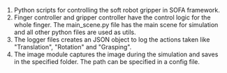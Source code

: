 1. Python scripts for controlling the soft robot gripper in SOFA framework.
2. Finger controller and gripper controller have the control logic for the whole finger. The main_scene.py file has the main scene for simulation and all other python files are used as utils. 
3. The logger files creates an JSON object to log the actions taken like "Translation", "Rotation" and "Grasping".
4. The image module captures the image during the simulation and saves in the specified folder. The path can be specified in a config file. 
